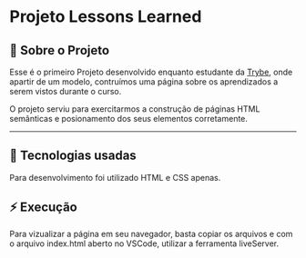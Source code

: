 # Projeto Lessons Learned

## 📝 Sobre o Projeto

Esse é o primeiro Projeto desenvolvido enquanto estudante da [Trybe](https://www.betrybe.com/), onde apartir de um modelo, contruímos uma página sobre os aprendizados a serem vistos durante o curso. 

O projeto serviu para exercitarmos a construção de páginas HTML semânticas e posionamento dos seus elementos corretamente.

---

## 💾 Tecnologias usadas

Para desenvolvimento foi utilizado HTML e CSS apenas.

## ⚡️ Execução

Para vizualizar a página em seu navegador, basta copiar os arquivos e com o arquivo index.html aberto no VSCode, utilizar a ferramenta liveServer.